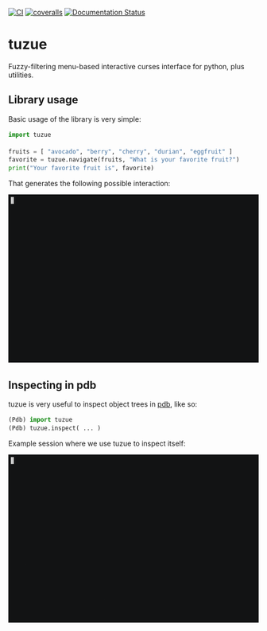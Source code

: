 [![CI](https://github.com/lpenz/tuzue/actions/workflows/ci.yml/badge.svg)](https://github.com/lpenz/tuzue/actions/workflows/ci.yml)
[![coveralls](https://coveralls.io/repos/github/lpenz/tuzue/badge.svg?branch=main)](https://coveralls.io/github/lpenz/tuzue?branch=main)
[![Documentation Status](https://readthedocs.org/projects/tuzue/badge/?version=latest)](https://tuzue.readthedocs.io/en/latest/?badge=latest)

# tuzue

Fuzzy-filtering menu-based interactive curses interface for python,
plus utilities.


## Library usage

Basic usage of the library is very simple:

```python
import tuzue

fruits = [ "avocado", "berry", "cherry", "durian", "eggfruit" ]
favorite = tuzue.navigate(fruits, "What is your favorite fruit?")
print("Your favorite fruit is", favorite)
```

That generates the following possible interaction:

[![Menu navigation demo](demos/demo-navigate.gif)](https://github.com/lpenz/tuzue/raw/main/demos/demo-navigate.gif)


## Inspecting in pdb

tuzue is very useful to inspect object trees in [pdb], like so:

```python
(Pdb) import tuzue
(Pdb) tuzue.inspect( ... )
```

Example session where we use tuzue to inspect itself:

[![PDB usage demo](demos/demo-pdb.gif)](https://github.com/lpenz/tuzue/raw/main/demos/demo-pdb.gif)


[pdb]: https://docs.python.org/3/library/pdb.html
